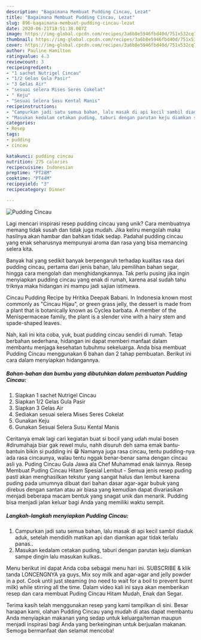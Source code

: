 ```yaml
---
description: "Bagaimana Membuat Pudding Cincau, Lezat"
title: "Bagaimana Membuat Pudding Cincau, Lezat"
slug: 896-bagaimana-membuat-pudding-cincau-lezat
date: 2020-06-21T18:51:38.007Z
image: https://img-global.cpcdn.com/recipes/3a6b8e5946fbd40d/751x532cq70/pudding-cincau-foto-resep-utama.jpg
thumbnail: https://img-global.cpcdn.com/recipes/3a6b8e5946fbd40d/751x532cq70/pudding-cincau-foto-resep-utama.jpg
cover: https://img-global.cpcdn.com/recipes/3a6b8e5946fbd40d/751x532cq70/pudding-cincau-foto-resep-utama.jpg
author: Pauline Hamilton
ratingvalue: 4.3
reviewcount: 3
recipeingredient:
- "1 sachet Nutrigel Cincau"
- "1/2 Gelas Gula Pasir"
- "3 Gelas Air"
- "sesuai selera Mises Seres Cokelat"
- " Keju"
- "Sesuai Selera Susu Kental Manis"
recipeinstructions:
- "Campurkan jadi satu semua bahan, lalu masak di api kecil sambil diaduk aduk, setelah mendidih matikan api dan diamkan agar tidak terlalu panas.."
- "Masukan kedalam cetakan puding, taburi dengan parutan keju diamkan sampe dingin lalu masukan kulkas.."
categories:
- Resep
tags:
- pudding
- cincau

katakunci: pudding cincau 
nutrition: 275 calories
recipecuisine: Indonesian
preptime: "PT28M"
cooktime: "PT44M"
recipeyield: "3"
recipecategory: Dinner

---
```



![Pudding Cincau](https://img-global.cpcdn.com/recipes/3a6b8e5946fbd40d/751x532cq70/pudding-cincau-foto-resep-utama.jpg)

Lagi mencari inspirasi resep pudding cincau yang unik? Cara membuatnya memang tidak susah dan tidak juga mudah. Jika keliru mengolah maka hasilnya akan hambar dan bahkan tidak sedap. Padahal pudding cincau yang enak seharusnya mempunyai aroma dan rasa yang bisa memancing selera kita.

Banyak hal yang sedikit banyak berpengaruh terhadap kualitas rasa dari pudding cincau, pertama dari jenis bahan, lalu pemilihan bahan segar, hingga cara mengolah dan menghidangkannya. Tak perlu pusing jika ingin menyiapkan pudding cincau yang enak di rumah, karena asal sudah tahu triknya maka hidangan ini mampu jadi sajian istimewa.

Cincau Pudding Recipe by Hritika Deepak Babani. In Indonesia known most commonly as &#34;Cincau Hijau&#34;, or green grass jelly, the dessert is made from a plant that is botanically known as Cyclea barbata. A member of the Menispermaceae family, the plant is a slender vine with a hairy stem and spade-shaped leaves.


Nah, kali ini kita coba, yuk, buat pudding cincau sendiri di rumah. Tetap berbahan sederhana, hidangan ini dapat memberi manfaat dalam membantu menjaga kesehatan tubuhmu sekeluarga. Anda bisa membuat Pudding Cincau menggunakan 6 bahan dan 2 tahap pembuatan. Berikut ini cara dalam menyiapkan hidangannya.

<!--inarticleads1-->

##### Bahan-bahan dan bumbu yang dibutuhkan dalam pembuatan Pudding Cincau:

1. Siapkan 1 sachet Nutrigel Cincau
1. Siapkan 1/2 Gelas Gula Pasir
1. Siapkan 3 Gelas Air
1. Sediakan sesuai selera Mises Seres Cokelat
1. Gunakan  Keju
1. Gunakan Sesuai Selera Susu Kental Manis


Ceritanya emak lagi cari kegiatan buat si bocil yang udah mulai bosen #dirumahaja biar gak rewel mulu, nahh disuruh deh sama emak bantu-bantuin bikin si pudding ini 😁 Namanya juga rasa cincau, tentu pudding-nya ada rasa cincaunya, walau tentu nggak benar-benar sama dengan cincau asli ya. Puding Cincau Gula Jawa ala Chef Muhammad enak lainnya. Resep Membuat Puding Cincau Hitam Spesial Lembut - Semua jenis resep puding pasti akan menghasilkan tekstur yang sangat halus dan lembut karena puding pada umumnya dibuat dari bahan dasar agar-agar bubuk yang direbus dengan santan atau air biasa yang kemudian dapat divariasikan menjadi beberapa macam bentuk yang snagat unik dan menarik. Pudding bisa menjadi jalan keluar bagi Anda yang memiliki waktu sempit. 

<!--inarticleads2-->

##### Langkah-langkah menyiapkan Pudding Cincau:

1. Campurkan jadi satu semua bahan, lalu masak di api kecil sambil diaduk aduk, setelah mendidih matikan api dan diamkan agar tidak terlalu panas..
1. Masukan kedalam cetakan puding, taburi dengan parutan keju diamkan sampe dingin lalu masukan kulkas..


Menu berikut ini dapat Anda coba sebagai menu hari ini. SUBSCRIBE &amp; klik tanda LONCENGNYA ya guys. Mix soy milk and agar-agar and jelly powder in a pot. Cook until just steaming (no need to wait for a boil to prevent burnt milk) while stirring all the time. Dalam video kali ini saya akan memberikan resep dan cara membuat Puding Cincau Hitam Mudah, Enak dan Segar. 

Terima kasih telah menggunakan resep yang kami tampilkan di sini. Besar harapan kami, olahan Pudding Cincau yang mudah di atas dapat membantu Anda menyiapkan makanan yang sedap untuk keluarga/teman maupun menjadi inspirasi bagi Anda yang berkeinginan untuk berjualan makanan. Semoga bermanfaat dan selamat mencoba!
